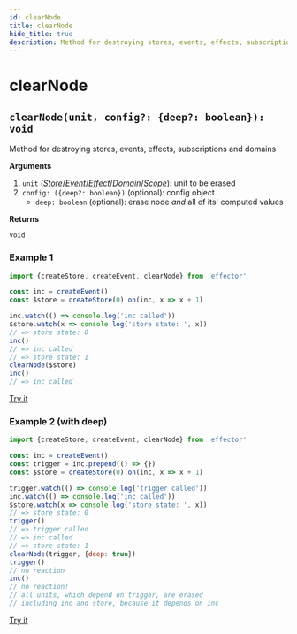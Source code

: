 ```yaml
---
id: clearNode
title: clearNode
hide_title: true
description: Method for destroying stores, events, effects, subscriptions and domains
---
```


# clearNode

## `clearNode(unit, config?: {deep?: boolean}): void`


Method for destroying stores, events, effects, subscriptions and domains

**Arguments**

1. `unit` ([_Store_](Store.md)/[_Event_](Event.md)/[_Effect_](Effect.md)/[_Domain_](Domain.md)/[_Scope_](Scope.md)): unit to be erased
2. `config: ({deep?: boolean})` (optional): config object
   - `deep: boolean` (optional): erase node _and_ all of its' computed values

**Returns**

`void`

### Example 1

```js
import {createStore, createEvent, clearNode} from 'effector'

const inc = createEvent()
const $store = createStore(0).on(inc, x => x + 1)

inc.watch(() => console.log('inc called'))
$store.watch(x => console.log('store state: ', x))
// => store state: 0
inc()
// => inc called
// => store state: 1
clearNode($store)
inc()
// => inc called
```

[Try it](https://share.effector.dev/WjuSl6aN)

### Example 2 (with deep)

```js
import {createStore, createEvent, clearNode} from 'effector'

const inc = createEvent()
const trigger = inc.prepend(() => {})
const $store = createStore(0).on(inc, x => x + 1)

trigger.watch(() => console.log('trigger called'))
inc.watch(() => console.log('inc called'))
$store.watch(x => console.log('store state: ', x))
// => store state: 0
trigger()
// => trigger called
// => inc called
// => store state: 1
clearNode(trigger, {deep: true})
trigger()
// no reaction
inc()
// no reaction!
// all units, which depend on trigger, are erased
// including inc and store, because it depends on inc
```

[Try it](https://share.effector.dev/EkETZtKI)
